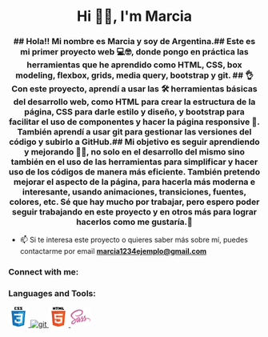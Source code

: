 <h1 align="center">Hi 🙋‍♀️, I'm Marcia</h1>
<h3 align="center">## Hola!! Mi nombre es Marcia y soy de Argentina.## Este es mi primer proyecto web 💻🤓, donde pongo en práctica las herramientas que he aprendido como HTML, CSS, box modeling, flexbox, grids, media query, bootstrap y git. ## 👌Con este proyecto, aprendí a usar las 🛠 herramientas básicas del desarrollo web, como HTML para crear la estructura de la página, CSS para darle estilo y diseño, y bootstrap para facilitar el uso de componentes y hacer la página responsive 📱. También aprendí a usar git para gestionar las versiones del código y subirlo a GitHub.## Mi objetivo es seguir aprendiendo y mejorando 👩‍💻, no solo en el desarrollo del mismo sino también en el uso de las herramientas para simplificar y hacer uso de los códigos de manera más eficiente. También pretendo mejorar el aspecto de la página, para hacerla más moderna e interesante, usando animaciones, transiciones, fuentes, colores, etc. Sé que hay mucho por trabajar, pero espero poder seguir trabajando en este proyecto y en otros más para lograr hacerlos como me gustaría.🤗</h3>

- 📫 Si te interesa este proyecto o quieres saber más sobre mí, puedes contactarme por email **marcia1234ejemplo@gmail.com**

<h3 align="left">Connect with me:</h3>
<p align="left">
</p>

<h3 align="left">Languages and Tools:</h3>
<p align="left"> <a href="https://www.w3schools.com/css/" target="_blank" rel="noreferrer"> <img src="https://raw.githubusercontent.com/devicons/devicon/master/icons/css3/css3-original-wordmark.svg" alt="css3" width="40" height="40"/> </a> <a href="https://git-scm.com/" target="_blank" rel="noreferrer"> <img src="https://www.vectorlogo.zone/logos/git-scm/git-scm-icon.svg" alt="git" width="40" height="40"/> </a> <a href="https://www.w3.org/html/" target="_blank" rel="noreferrer"> <img src="https://raw.githubusercontent.com/devicons/devicon/master/icons/html5/html5-original-wordmark.svg" alt="html5" width="40" height="40"/> </a> <a href="https://sass-lang.com" target="_blank" rel="noreferrer"> <img src="https://raw.githubusercontent.com/devicons/devicon/master/icons/sass/sass-original.svg" alt="sass" width="40" height="40"/> </a> </p>